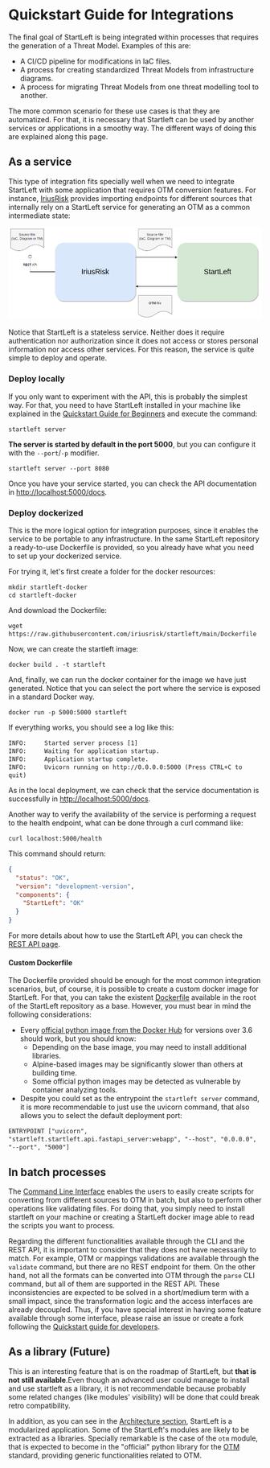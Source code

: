 # Quickstart Guide for Integrations

The final goal of StartLeft is being integrated within processes that requires the generation of a Threat Model. Examples
of this are:
* A CI/CD pipeline for modifications in IaC files.
* A process for creating standardized Threat Models from infrastructure diagrams.
* A process for migrating Threat Models from one threat modelling tool to another.

The more common scenario for these use cases is that they are automatized. For that, it is necessary that Startleft can
be used by another services or applications in a smoothy way. The different ways of doing this are explained along this page.

## As a service
This type of integration fits specially well when we need to integrate StartLeft with some application that requires 
OTM conversion features. For instance, [IriusRisk](https://www.iriusrisk.com/) provides importing endpoints for different
sources that internally rely on a StartLeft service for generating an OTM as a common intermediate state:

![iriusrisk-integration](images/iriusrisk-integration.png)

Notice that StartLeft is a stateless service. Neither does it require authentication nor authorization since it does not
access or stores personal information nor access other services. For this reason, the service is quite simple to deploy and
operate.

### Deploy locally
If you only want to experiment with the API, this is probably the simplest way. For that, you need to have
StartLeft installed in your machine like explained in the [Quickstart Guide for Beginners](Quickstart-Guide-for-Beginners.md)
and execute the command:
```shell
startleft server
```
**The server is started by default in the port 5000**, but you can configure it with the `--port`/`-p` modifier.
```shell
startleft server --port 8080
```
Once you have your service started, you can check the API documentation in [http://localhost:5000/docs](http://localhost:5000/docs).

### Deploy dockerized
This is the more logical option for integration purposes, since it enables the service to be portable to any infrastructure.
In the same StartLeft repository a ready-to-use Dockerfile is provided, so you already have what you need to set up your 
dockerized service.

For trying it, let's first create a folder for the docker resources:
```shell
mkdir startleft-docker
cd startleft-docker
```

And download the Dockerfile:
```shell
wget https://raw.githubusercontent.com/iriusrisk/startleft/main/Dockerfile
```

Now, we can create the startleft image:
```shell
docker build . -t startleft
```

And, finally, we can run the docker container for the image we have just generated. Notice that you can select the
port where the service is exposed in a standard Docker way.
```shell
docker run -p 5000:5000 startleft
```

If everything works, you should see a log like this:
```shell
INFO:     Started server process [1]
INFO:     Waiting for application startup.
INFO:     Application startup complete.
INFO:     Uvicorn running on http://0.0.0.0:5000 (Press CTRL+C to quit)
```

As in the local deployment, we can check that the service documentation is successfully in 
[http://localhost:5000/docs](http://localhost:5000/docs).

Another way to verify the availability of the service is performing a request to the health endpoint, what can be done
through a curl command like:
```shell
curl localhost:5000/health
```
This command should return:
```json
{
  "status": "OK",
  "version": "development-version",
  "components": {
    "StartLeft": "OK"
  }
}
```
For more details about how to use the StartLeft API, you can check the [REST API page](../REST-API.md).

#### Custom Dockerfile
The Dockerfile provided should be enough for the most common integration scenarios, but, of course, it is possible to
create a custom docker image for StartLeft. For that, you can take the existent 
[Dockerfile](https://raw.githubusercontent.com/iriusrisk/startleft/main/Dockerfile) available in the root of the StartLeft
repository as a base. However, you must bear in mind the following considerations:
* Every [official python image from the Docker Hub](https://hub.docker.com/_/python) for versions over 3.6 should work, but
  you should know:
  * Depending on the base image, you may need to install additional libraries.
  * Alpine-based images may be significantly slower than others at building time.
  * Some official python images may be detected as vulnerable by container analyzing tools.
* Despite you could set as the entrypoint the `startleft server` command, it is more recommendable to just use the uvicorn 
  command, that also allows you to select the default deployment port:
```
ENTRYPOINT ["uvicorn", "startleft.startleft.api.fastapi_server:webapp", "--host", "0.0.0.0", "--port", "5000"]
```

## In batch processes
The [Command Line Interface](../Command-Line-Interface.md) enables the users to easily create scripts for converting from different sources to OTM in batch, but
also to perform other operations like validating files. For doing that, you simply need to install startleft on your machine or 
creating a StartLeft docker image able to read the scripts you want to process.

Regarding the different functionalities available through the CLI and the REST API, it is important to consider that they does
not have necessarily to match. For example, OTM or mappings validations are available through the `validate` command, but 
there are no REST endpoint for them. On the other hand, not all the formats can be converted into OTM through the `parse` CLI
command, but all of them are supported in the REST API. These inconsistencies are expected to be solved in a short/medium
term with a small impact, since the transformation logic and the access interfaces are already decoupled. Thus, if you have
special interest in having some feature available through some interface, please raise an issue or create a fork following the
[Quickstart guide for developers](Quickstart-Guide-for-Developers.md).


## As a library (Future)
This is an interesting feature that is on the roadmap of StartLeft, but **that is not still available**.Even though an 
advanced user could manage to install and use startleft as a library, it is not recommendable because probably some related
changes (like modules' visibility) will be done that could break retro compatibility.

In addition, as you can see in the [Architecture section](../Architecture.md), StartLeft is a modularized application. Some
of the StartLeft's modules are likely to be extracted as a libraries. Specially remarkable is the case of the `otm` module, that is 
expected to become in the "official" python library for the [OTM](Open-Threat-Model-(OTM).md) standard, providing generic 
functionalities related to OTM.
